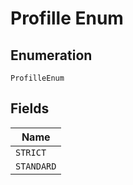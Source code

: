 
# Profille Enum

## Enumeration

`ProfilleEnum`

## Fields

| Name |
|  --- |
| `STRICT` |
| `STANDARD` |

